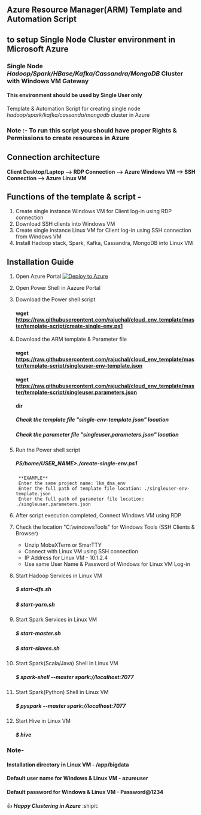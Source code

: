 ## Azure Resource Manager(ARM) Template and Automation Script
## to setup Single Node Cluster environment in Microsoft Azure
###  Single Node _Hadoop/Spark/HBase/Kafka/Cassandra/MongoDB_ Cluster with Windows VM Gateway
#### This environment should be used by Single User only 

Template & Automation Script for creating single node _hadoop/spark/kafka/cassanda/mongodb_ cluster in Azure

### Note :- To run this script you should have proper Rights & Permissions to create resources in Azure 

## Connection architecture

**Client Desktop/Laptop --> RDP Connection --> Azure Windows VM --> SSH Connection --> Azure Linux VM**

## Functions of the template & script -
1. Create single instance Windows VM for Client log-in using RDP connection
2. Download SSH clients into Windows VM
3. Create single instance Linux VM for Client log-in using SSH connection from Windows VM
4. Install Hadoop stack, Spark, Kafka, Cassandra, MongoDB into Linux VM

## Installation Guide

1. Open Azure Portal   [![Deploy to Azure](https://aka.ms/deploytoazurebutton)](https://portal.azure.com/)

2. Open Power Shell in Aazure Portal
3. Download the Power shell script 

    #### wget https://raw.githubusercontent.com/rajuchal/cloud_env_template/master/template-script/create-single-env.ps1

4. Download the ARM template & Parameter file

    #### wget  https://raw.githubusercontent.com/rajuchal/cloud_env_template/master/template-script/singleuser-env-template.json
    
    #### wget https://raw.githubusercontent.com/rajuchal/cloud_env_template/master/template-script/singleuser.parameters.json
    #### dir

    ##### Check the template file "single-env-template.json" location
    ##### Check the parameter file "singleuser.parameters.json" location

5. Run the Power shell script

    ##### PS/home/USER_NAME>./create-single-env.ps1
    
        **EXAMPLE**
        Enter the same project name: lkm_dna_env
        Enter the full path of template file location: ./singleuser-env-template.json
        Enter the full path of parameter file location: ./singleuser.parameters.json
        

6. After script execution completed, Connect Windows VM using RDP
7. Check the location "C:\windowsTools" for Windows Tools (SSH Clients & Browser)
   - Unzip MobaXTerm or SmarTTY
   - Connect with Linux VM using SSH connection
   - IP Address for Linux VM - 10.1.2.4
   - Use same User Name & Password of Windows for Linux VM Log-in 

8. Start Hadoop Services in Linux VM
    ##### $ start-dfs.sh
    ##### $ start-yarn.sh

9. Start Spark Services in Linux VM
    ##### $ start-master.sh
    ##### $ start-slaves.sh

10. Start Spark(Scala/Java) Shell  in Linux VM

    ##### $ spark-shell --master spark://localhost:7077

11. Start Spark(Python) Shell  in Linux VM

    ##### $ pyspark --master spark://localhost:7077

12. Start Hive  in Linux VM

    ##### $ hive

### Note-
#### Installation directory in Linux VM - /app/bigdata
#### Default user name for Windows & Linux VM - azureuser
#### Default password for Windows & Linux VM - Password@1234

:+1: **_Happy Clustering in Azure_** :shipit:


